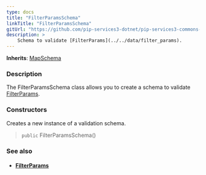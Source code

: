 ```yaml
---
type: docs
title: "FilterParamsSchema"
linkTitle: "FilterParamsSchema"
gitUrl: "https://github.com/pip-services3-dotnet/pip-services3-commons-dotnet"
description: >
    Schema to validate [FilterParams](../../data/filter_params).
---
```


**Inherits**: [MapSchema](../map_schema)

### Description

The FilterParamsSchema class allows you to create a schema to validate [FilterParams](../../data/filter_params).

### Constructors
Creates a new instance of a validation schema.

> `public` FilterParamsSchema()



### See also
- #### [FilterParams](../../data/filter_params)
